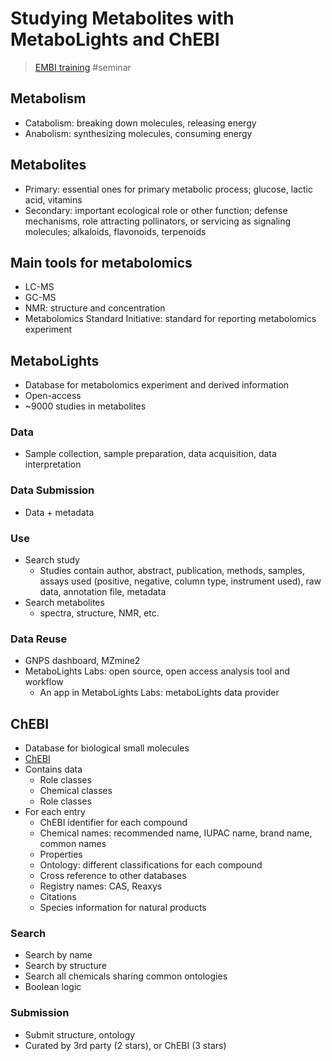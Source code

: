 # Studying Metabolites with MetaboLights and ChEBI

> [EMBI training](https://www.ebi.ac.uk/training/events/studying-metabolites-and-small-molecules-metabolights-and-chebi)
> #seminar 

## Metabolism

- Catabolism: breaking down molecules, releasing energy
- Anabolism: synthesizing molecules, consuming energy

## Metabolites

- Primary: essential ones for primary metabolic process; glucose, lactic acid, vitamins
- Secondary: important ecological role or other function; defense mechanisms, role attracting pollinators, or servicing as signaling molecules; alkaloids, flavonoids, terpenoids

## Main tools for metabolomics

- LC-MS
- GC-MS
- NMR: structure and concentration
- Metabolomics Standard Initiative: standard for reporting metabolomics experiment

## MetaboLights

- Database for metabolomics experiment and derived information
- Open-access
- ~9000 studies in metabolites

### Data

- Sample collection, sample preparation, data acquisition, data interpretation

### Data Submission

- Data + metadata

### Use

- Search study
	- Studies contain author, abstract, publication, methods, samples, assays used (positive, negative, column type, instrument used), raw data, annotation file, metadata
- Search metabolites
	- spectra, structure, NMR, etc.

### Data Reuse

- GNPS dashboard, MZmine2
- MetaboLights Labs: open source, open access analysis tool and workflow
	- An app in MetaboLights Labs: metaboLights data provider

## ChEBI

- Database for biological small molecules
- [ChEBI](https://ebi.ac.uk/chebi)
- Contains data
	- Role classes
	- Chemical classes
	- Role classes
- For each entry
	- ChEBI identifier for each compound
	- Chemical names: recommended name, IUPAC name, brand name, common names
	- Properties
	- Ontology: different classifications for each compound
	- Cross reference to other databases
	- Registry names: CAS, Reaxys
	- Citations
	- Species information for natural products

### Search

- Search by name
- Search by structure
- Search all chemicals sharing common ontologies
- Boolean logic

### Submission

- Submit structure, ontology
- Curated by 3rd party (2 stars), or ChEBI (3 stars)